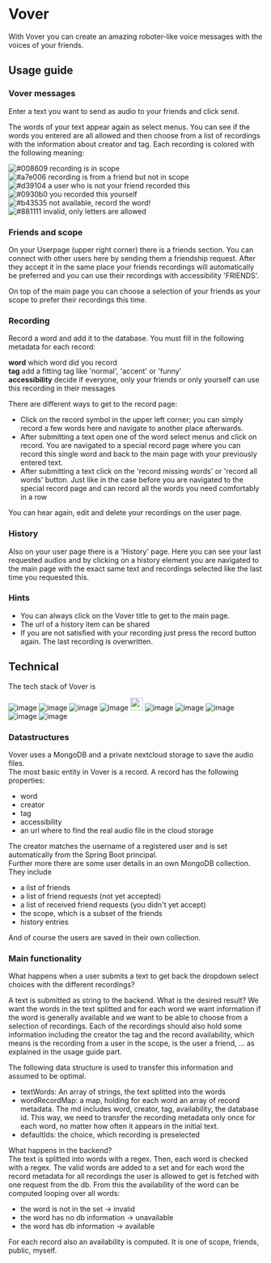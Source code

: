 # Vover
With Vover you can create an amazing roboter-like voice messages with the voices of your
friends. 

## Usage guide
### Vover messages
Enter a text you want to send as audio to your friends and click send.

The words of your text appear again as select menus. You can see if the words you entered are
all allowed and then choose from a list of recordings with the information about creator and
tag. Each recording is colored with the following meaning: 

![#008609](https://via.placeholder.com/15/008609/008609.png) recording is in scope  
![#a7e006](https://via.placeholder.com/15/a7e006/a7e006.png) recording is from a friend but not in scope  
![#d39104](https://via.placeholder.com/15/d39104/d39104.png) a user who is not your friend recorded this  
![#0930b0](https://via.placeholder.com/15/0930b0/0930b0.png) you recorded this yourself  
![#b43535](https://via.placeholder.com/15/b43535/b43535.png) not available, record the word!  
![#881111](https://via.placeholder.com/15/881111/881111.png) invalid, only letters are allowed

### Friends and scope
On your Userpage (upper right corner) there is a friends section. You can connect with other
users here by sending them a friendship request. After they accept it in the same place your
friends recordings will automatically be preferred and you can use their recordings with
accessibility 'FRIENDS'. 

On top of the main page you can choose a selection of your friends as your scope to prefer
their recordings this time.

### Recording
Record a word and add it to the database. You must fill in the following metadata for each
record:  

**word** which word did you record  
**tag** add a fitting tag like 'normal', 'accent' or 'funny'  
**accessibility** decide if everyone, only your friends or only yourself can use this recording in their messages

There are different ways to get to the record page: 
- Click on the record symbol in the upper left corner; you can simply record a few words here and navigate to another place afterwards.
- After submitting a text open one of the word select menus and click on record. You are navigated to a special record page where you can record this single word and back to the main page with your previously entered text.
- After submitting a text click on the 'record missing words' or 'record all words' button. Just like in the case before you are navigated to the special record page and can record all the words you need comfortably in a row

You can hear again, edit and delete your recordings on the user page. 

### History
Also on your user page there is a 'History' page. Here you can see your last requested audios
and by clicking on a history element you are navigated to the main page with the exact same text
and recordings selected like the last time you requested this. 

### Hints
- You can always click on the Vover title to get to the main page. 
- The url of a history item can be shared
- If you are not satisfied with your recording just press the record button again. The last recording is overwritten. 

## Technical
The tech stack of Vover is

![image](https://img.shields.io/badge/Spring_Boot-F2F4F9?style=for-the-badge&logo=spring-boot)
![image](https://img.shields.io/badge/React-20232A?style=for-the-badge&logo=react&logoColor=61DAFB)
![image](https://img.shields.io/badge/TypeScript-007ACC?style=for-the-badge&logo=typescript&logoColor=white)
![image](https://img.shields.io/badge/MongoDB-4EA94B?style=for-the-badge&logo=mongodb&logoColor=white)
<img src="https://upload.wikimedia.org/wikipedia/commons/4/4b/FFmpeg-Logo.svg" height="25">
![image](https://img.shields.io/badge/Material%20UI-007FFF?style=for-the-badge&logo=mui&logoColor=white)
![image](https://img.shields.io/badge/Heroku-430098?style=for-the-badge&logo=heroku&logoColor=white)
![image](https://img.shields.io/badge/IntelliJ_IDEA-000000.svg?style=for-the-badge&logo=intellij-idea&logoColor=white)
![image](https://img.shields.io/badge/Junit5-25A162?style=for-the-badge&logo=junit5&logoColor=white)
![image](https://img.shields.io/badge/Nextcloud-0082C9?style=for-the-badge&logo=Nextcloud&logoColor=white)

### Datastructures
Vover uses a MongoDB and a private nextcloud storage to save the audio files.  
The most basic entity in Vover is a record. A record has the following properties: 
- word
- creator
- tag
- accessibility
- an url where to find the real audio file in the cloud storage

The creator matches the username of a registered user and is set automatically from the Spring Boot principal.  
Further more there are some user details in an own MongoDB collection. They include
- a list of friends
- a list of friend requests (not yet accepted)
- a list of received friend requests (you didn't yet accept)
- the scope, which is a subset of the friends
- history entries

And of course the users are saved in their own collection. 

### Main functionality
What happens when a user submits a text to get back the dropdown select choices with the different recordings?

A text is submitted as string to the backend. What is the desired result? 
We want the words in the text splitted and for each word we want information if the word is generally available 
and we want to be able to choose from a selection of recordings. Each of the recordings should also hold some information 
including the creator the tag and the record availability, which means is the recording from a user in the scope, 
is the user a friend, ... as explained in the usage guide part. 

The following data structure is used to transfer this information and assumed to be optimal.

- textWords: An array of strings, the text splitted into the words
- wordRecordMap: a map, holding for each word an array of record metadata. The md includes word, creator, tag, availability, the database id. This way, we need to transfer the recording metadata only once for each word, no matter how often it appears in the initial text.
- defaultIds: the choice, which recording is preselected

What happens in the backend?  
The text is splitted into words with a regex. Then, each word is checked with a regex. 
The valid words are added to a set and for each word the record metadata for all recordings the user is allowed to get is fetched with one request from the db. 
From this the availability of the word can be computed looping over all words:  
- the word is not in the set -> invalid
- the word has no db information -> unavailable
- the word has db information -> available

For each record also an availability is computed. It is one of scope, friends, public, myself. 

